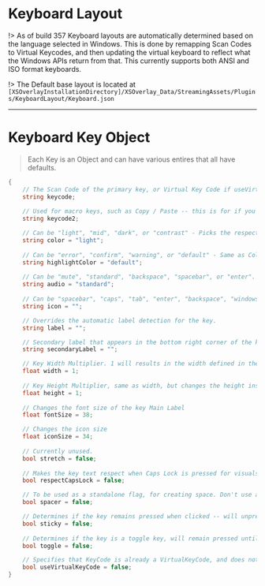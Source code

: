 # Keyboard Layout
!> As of build 357 Keyboard layouts are automatically determined based on the language selected in Windows. This is done by remapping Scan Codes to Virtual Keycodes, and then updating the virtual keyboard to reflect what the Windows APIs return from that. This currently supports both ANSI and ISO format keyboards.

!> The Default base layout is located at `[XSOverlayInstallationDirectory]/XSOverlay_Data/StreamingAssets/Plugins/KeyboardLayout/Keyboard.json`

***

# Keyboard Key Object
> Each Key is an Object and can have various entires that all have defaults.

```cs
{
    // The Scan Code of the primary key, or Virtual Key Code if useVirtualKeyCode is true.
    string keycode; 
    
    // Used for macro keys, such as Copy / Paste -- this is for if you want multiple buttons on one button. This will be changing to an array in the future, and currently does not function.
    string keycode2;

    // Can be "light", "mid", "dark", or "contrast" - Picks the respective color from the global theme.
    string color = "light";
    
    // Can be "error", "confirm", "warning", or "default" - Same as Color, but for the highlight color
    string highlightColor = "default";
    
    // Can be "mute", "standard", "backspace", "spacebar", or "enter". May change in the future 
    string audio = "standard";
    
    // Can be "spacebar", "caps", "tab", "enter", "backspace", "windows", "context", "up", "down", "left", or "right" - Will set an image instead of a label on the key.
    string icon = "";

    // Overrides the automatic label detection for the key. 
    string label = "";

    // Secondary label that appears in the bottom right corner of the key, can be used for things like JIS layout that shows Kana on keys with Romanji
    string secondaryLabel = "";

    // Key Width Multiplier. 1 will results in the width defined in the json. 2 would be Width * 2.
    float width = 1;
    
    // Key Height Multiplier, same as width, but changes the height instead.
    float height = 1;
    
    // Changes the font size of the key Main Label
    float fontSize = 38;

    // Changes the icon size
    float iconSize = 34;
    
    // Currently unused.
    bool stretch = false;
    
    // Makes the key text respect when Caps Lock is pressed for visuals
    bool respectCapsLock = false;

    // To be used as a standalone flag, for creating space. Don't use a keycode with a space. Can change width and height.
    bool spacer = false;

    // Determines if the key remains pressed when clicked -- will unpress when selecting any non sticky key.
    bool sticky = false;
    
    // Determines if the key is a toggle key, will remain pressed until pressed again manually.
    bool toggle = false;

    // Specifies that KeyCode is already a VirtualKeyCode, and does not need to be mapped.
    bool useVirtualKeyCode = false;
}
```